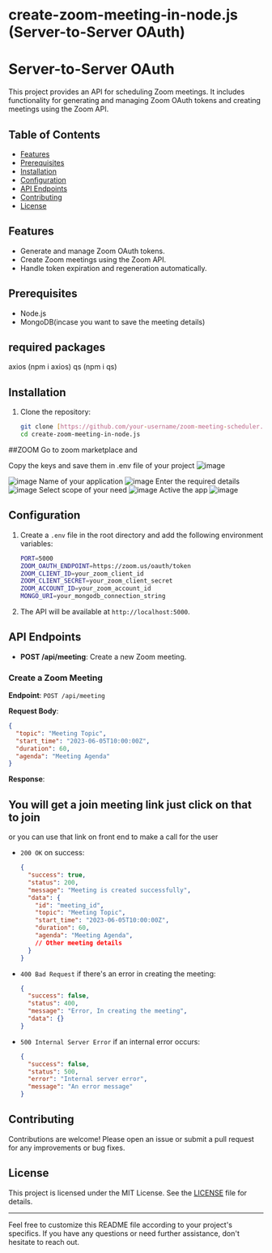 # create-zoom-meeting-in-node.js (Server-to-Server OAuth)

# Server-to-Server OAuth

This project provides an API for scheduling Zoom meetings. It includes functionality for generating and managing Zoom OAuth tokens and creating meetings using the Zoom API.

## Table of Contents
- [Features](#features)
- [Prerequisites](#prerequisites)
- [Installation](#installation)
- [Configuration](#configuration)
- [API Endpoints](#api-endpoints)
- [Contributing](#contributing)
- [License](#license)

## Features
- Generate and manage Zoom OAuth tokens.
- Create Zoom meetings using the Zoom API.
- Handle token expiration and regeneration automatically.

## Prerequisites
- Node.js
- MongoDB(incase you want to save the meeting details)

## required packages
axios (npm i axios) 
qs  (npm i qs)

## Installation
1. Clone the repository:
   ```bash
   git clone [https://github.com/your-username/zoom-meeting-scheduler.git](https://github.com/ummartoor/create-zoom-meeting-in-node.js.git)
   cd create-zoom-meeting-in-node.js
   ```
##ZOOM 
Go to zoom marketplace and 

Copy the keys and save them in .env file of your project
![image](https://github.com/ummartoor/create-zoom-meeting-in-node.js/assets/35453489/4d0203c6-2b2f-472f-bb79-7c2774d96d59)

![image](https://github.com/ummartoor/create-zoom-meeting-in-node.js/assets/35453489/c816f9ed-91b5-49a7-bd35-d19413c70406)
Name of your application
![image](https://github.com/ummartoor/create-zoom-meeting-in-node.js/assets/35453489/4546430a-01dd-4ce2-b693-c8cd22affae6)
 Enter the required details 
![image](https://github.com/ummartoor/create-zoom-meeting-in-node.js/assets/35453489/82875187-6796-4920-bfd0-568c7c6dd43f)
Select scope of your need
![image](https://github.com/ummartoor/create-zoom-meeting-in-node.js/assets/35453489/bfbff3e9-7c2e-43fc-8871-9757dbcdfc4e)
Active the app
![image](https://github.com/ummartoor/create-zoom-meeting-in-node.js/assets/35453489/c193093c-fd5a-46cc-b0c4-7d9df0f1d1ac)


## Configuration
1. Create a `.env` file in the root directory and add the following environment variables:
   ```bash
   PORT=5000
   ZOOM_OAUTH_ENDPOINT=https://zoom.us/oauth/token
   ZOOM_CLIENT_ID=your_zoom_client_id
   ZOOM_CLIENT_SECRET=your_zoom_client_secret
   ZOOM_ACCOUNT_ID=your_zoom_account_id
   MONGO_URI=your_mongodb_connection_string
   ```


2. The API will be available at `http://localhost:5000`.

## API Endpoints
- **POST /api/meeting**: Create a new Zoom meeting.

### Create a Zoom Meeting
**Endpoint**: `POST /api/meeting`

**Request Body**:
```json
{
  "topic": "Meeting Topic",
  "start_time": "2023-06-05T10:00:00Z",
  "duration": 60,
  "agenda": "Meeting Agenda"
}
```

**Response**:
## You will get a join meeting link just click on that to join
or you can use that link on front end to make a call for the user
- `200 OK` on success:
  ```json
  {
    "success": true,
    "status": 200,
    "message": "Meeting is created successfully",
    "data": {
      "id": "meeting_id",
      "topic": "Meeting Topic",
      "start_time": "2023-06-05T10:00:00Z",
      "duration": 60,
      "agenda": "Meeting Agenda",
      // Other meeting details
    }
  }
  
  ```
- `400 Bad Request` if there's an error in creating the meeting:
  ```json
  {
    "success": false,
    "status": 400,
    "message": "Error, In creating the meeting",
    "data": {}
  }
  ```
- `500 Internal Server Error` if an internal error occurs:
  ```json
  {
    "success": false,
    "status": 500,
    "error": "Internal server error",
    "message": "An error message"
  }
  ```

## Contributing
Contributions are welcome! Please open an issue or submit a pull request for any improvements or bug fixes.

## License
This project is licensed under the MIT License. See the [LICENSE](LICENSE) file for details.

---

Feel free to customize this README file according to your project's specifics. If you have any questions or need further assistance, don't hesitate to reach out.
